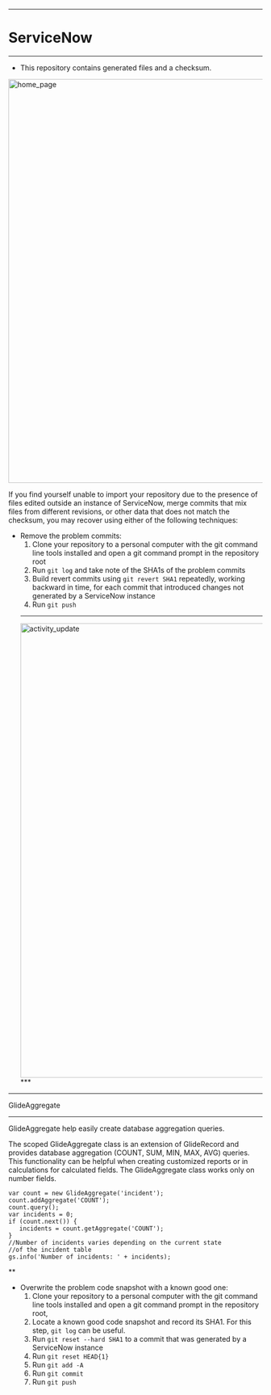 ***
# ServiceNow
***
* This repository contains generated files and a checksum.
<img width="800" alt="home_page" src="https://user-images.githubusercontent.com/23619819/35185980-9412fdce-fe04-11e7-9de0-c22548180467.PNG">


If you find yourself unable to import your repository due to the presence of files edited outside an instance of ServiceNow, merge commits that mix files from different revisions, or other data that does not match the checksum, you may recover using either of the following techniques:
* Remove the problem commits:
  1. Clone your repository to a personal computer with the git command line tools installed and open a git command prompt in the repository root
  2. Run `git log` and take note of the SHA1s of the problem commits
  3. Build revert commits using `git revert SHA1` repeatedly, working backward in time, for each commit that introduced changes not generated by a ServiceNow instance
  4. Run `git push`
  ***
  <img width="900" alt="activity_update" src="https://user-images.githubusercontent.com/23619819/35196930-afeef1cc-fea6-11e7-8dd0-d2c75244d0b5.PNG">
  ***
***
GlideAggregate
***
GlideAggregate help easily create database aggregation queries.

The scoped GlideAggregate class is an extension of GlideRecord and provides database aggregation (COUNT, SUM, MIN, MAX, AVG) queries. This functionality can be helpful when creating customized reports or in calculations for calculated fields. The GlideAggregate class works only on number fields.
```
var count = new GlideAggregate('incident');
count.addAggregate('COUNT');
count.query();
var incidents = 0;
if (count.next()) {
   incidents = count.getAggregate('COUNT');
}
//Number of incidents varies depending on the current state
//of the incident table
gs.info('Number of incidents: ' + incidents);
```
**
* Overwrite the problem code snapshot with a known good one:
  1. Clone your repository to a personal computer with the git command line tools installed and open a git command prompt in the repository root,
  2. Locate a known good code snapshot and record its SHA1. For this step, `git log` can be useful.
  2. Run `git reset --hard SHA1` to a commit that was generated by a ServiceNow instance
  3. Run `git reset HEAD{1}`
  4. Run `git add -A`
  5. Run `git commit`
  6. Run `git push`


